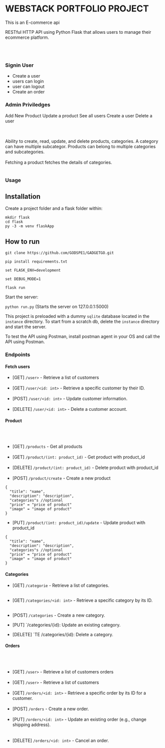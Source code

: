 
<h1>WEBSTACK PORTFOLIO PROJECT</h1>
This is an E-commerce api

RESTful HTTP API using Python Flask that allows users to manage their ecommerce platform.

<br><br>

### Signin User
- Create a user 
- users can login
- user can logout
- Create an order

### Admin Priviledges
Add New Product
Update a product
See all users
Create a user
Delete a user

<br></br>
Ability to create, read, update, and delete products, categories. A category can have multiple subcategor.
Products can belong to multiple categories and subcategories.
<br></br>
Fetching a product fetches the details of categories.
<br><br> 

### Usage

## Installation

Create a project folder and a flask folder within:

````
mkdir flask
cd flask
py -3 -m venv flaskApp

````
## How to run

````
git clone https://github.com/GODSPE1/GADGETGO.git

pip install requirements.txt

set FLASK_ENV=development

set DEBUG_MODE=1

flask run

````

Start the server:

`python run.py` (Starts the server on 127.0.0.1:5000)

This project is preloaded with a dummy `sqlite` database located in the `instance` directory. To start from a scratch db, delete the `instance` directory and start the server.

To test the API using Postman, install postman agent in your OS and call the API using Postman.

### Endpoints

#### Fetch users
- [GET] `/user>` - Retrieve a list of customers
<br></br>
- [GET] `/user/<id: int>` - Retrieve a specific customer by their ID.
<br></br>
- [POST] `/user/<id: int>` - Update customer information.
<br></br>
- [DELETE] `/user/<id: int>` - Delete a customer account.


#### Product
<br><br>
- [GET] `/products` - Get all products
<br><br>
- [GET] `/product/(int: product_id)` - Get product with product_id
<br><br>
- [DELETE] `/product/(int: product_id)` - Delete product with product_id
<br><br>
- [POST] `/product/create` - Create a new product

```
{
  "title": "name",
  "description": "description",
  "categories"s //optional
  "price" = "price of product"
  "image" = "image of product"
}
```

- [PUT] `/product/(int: product_id)/update` - Update product with product_id
```
{
  "title": "name",
  "description": "description",
  "categories"s //optional
  "price" = "price of product"
  "image" = "image of product"
}
```

#### Categories
- [GET] `/categorie` - Retrieve a list of categories.
<br><br>
- [GET] `/categories/<id: int>` - Retrieve a specific category by its ID.
<br><br>
- [POST] `/categories` - Create a new category.

- [PUT] `/categories/{id}: Update an existing category.

- [DELETE] `TE /categories/{id}: Delete a category. 

#### Orders
<br><br>
- [GET] `/user>` - Retrieve a list of customers orders
<br><br>
- [GET] `/user>` - Retrieve a list of customers
<br><br>
- [GET] `/orders/<id: int>` -  Retrieve a specific order by its ID for a customer.
<br><br>
- [POST] `/orders` - Create a new order.
<br><br>
- [PUT] `/orders/<id: int>` - Update an existing order (e.g., change shipping address).  
<br><br>
- [DELETE] `/orders/<id: int>` - Cancel an order.
